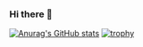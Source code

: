 ### Hi there 👋

[![Anurag's GitHub stats](https://github-readme-stats.vercel.app/api?username=jimin2123&theme="dracula"&count_private=true)](https://github.com/anuraghazra/github-readme-stats)
[![trophy](https://github-profile-trophy.vercel.app/?username=jimin&theme=dracula)](https://github.com/ryo-ma/github-profile-trophy)
